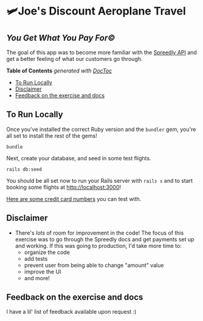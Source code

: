 # 🛩Joe's Discount Aeroplane Travel
## _You Get What You Pay For©_

The goal of this app was to become more familiar with the [Spreedly API](https://docs.spreedly.com) and get a better feeling of what our customers go through.

<!-- START doctoc generated TOC please keep comment here to allow auto update -->
<!-- DON'T EDIT THIS SECTION, INSTEAD RE-RUN doctoc TO UPDATE -->
**Table of Contents**  *generated with [DocToc](https://github.com/thlorenz/doctoc)*

- [To Run Locally](#to-run-locally)
- [Disclaimer](#disclaimer)
- [Feedback on the exercise and docs](#feedback-on-the-exercise-and-docs)

<!-- END doctoc generated TOC please keep comment here to allow auto update -->

## To Run Locally

Once you've installed the correct Ruby version and the `bundler` gem, you're all set to install the rest of the gems!

```
bundle
```

Next, create your database, and seed in some test flights.
```
rails db:seed
```

You should be all set now to run your Rails server with `rails s` and to start booking some flights at [http://localhost:3000](http://localhost:3000)!

[Here are some credit card numbers](https://docs.spreedly.com/reference/test-data/) you can test with.

## Disclaimer
* There's _lots_ of room for improvement in the code! The focus of this exercise was to go through the Spreedly docs and get payments set up and working. If this was going to production, I'd take more time to:
  * organize the code
  * add tests
  * prevent user from being able to change "amount" value
  * improve the UI
  * and more!

## Feedback on the exercise and docs
I have a lil' list of feedback available upon request :)
